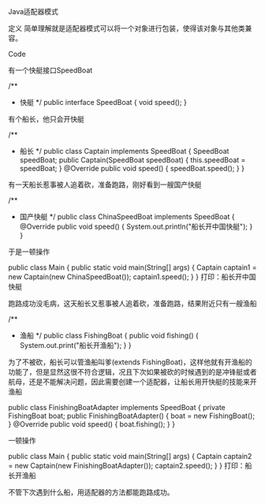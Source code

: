 Java适配器模式

定义
简单理解就是适配器模式可以将一个对象进行包装，使得该对象与其他类兼容。

Code

有一个快艇接口SpeedBoat

/**
 * 快艇
 */
public interface SpeedBoat {
    void speed();
}

有个船长，他只会开快艇

/**
 * 船长
 */
public class Captain implements SpeedBoat {
    SpeedBoat speedBoat;
    public Captain(SpeedBoat speedBoat) {
        this.speedBoat = speedBoat;
    }
    @Override
    public void speed() {
        speedBoat.speed();
    }
}

有一天船长惹事被人追着砍，准备跑路，刚好看到一艘国产快艇

/**
 * 国产快艇
 */
public class ChinaSpeedBoat implements SpeedBoat {
    @Override
    public void speed() {
        System.out.println("船长开中国快艇");
    }
}

于是一顿操作

public class Main {
    public static void main(String[] args) {
        Captain captain1 = new Captain(new ChinaSpeedBoat());
        captain1.speed();
    }
}
打印：船长开中国快艇

跑路成功没毛病，这天船长又惹事被人追着砍，准备跑路，结果附近只有一艘渔船

/**
 * 渔船
 */
public class FishingBoat {
    public void fishing() {
        System.out.print("船长开渔船");
    }
}

为了不被砍，船长可以管渔船叫爹(extends FishingBoat)，这样他就有开渔船的功能了，但是显然这很不符合逻辑，况且下次如果被砍的时候遇到的是冲锋艇或者航母，还是不能解决问题，因此需要创建一个适配器，让船长用开快艇的技能来开渔船


public class FinishingBoatAdapter implements SpeedBoat {
    private FishingBoat boat;
    public FinishingBoatAdapter() {
        boat = new FishingBoat();
    }
    @Override
    public void speed() {
        boat.fishing();
    }
}

一顿操作

public class Main {
    public static void main(String[] args) {
        Captain captain2 = new Captain(new FinishingBoatAdapter());
        captain2.speed();
    }
}
打印：船长开渔船

不管下次遇到什么船，用适配器的方法都能跑路成功。